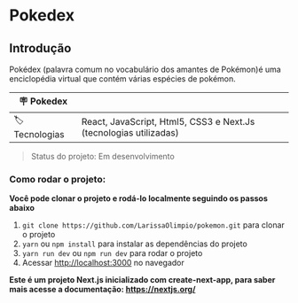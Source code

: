 # Pokedex

## Introdução

Pokédex (palavra comum no vocabulário dos amantes de Pokémon)é uma enciclopédia virtual que contém várias espécies de pokémon. 

| :placard: Pokedex |     |
| -------------  | --- |
|:label: Tecnologias | React, JavaScript, Html5, CSS3 e Next.Js (tecnologias utilizadas)|

> Status do projeto: Em desenvolvimento


### Como rodar o projeto:

**Você pode clonar o projeto e rodá-lo localmente seguindo os passos abaixo**

1. `git clone https://github.com/LarissaOlimpio/pokemon.git` para clonar o projeto
2. `yarn` ou `npm install` para instalar as dependências do projeto
3. `yarn run dev` ou `npm run dev` para rodar o projeto
4. Acessar [http://localhost:3000](http://localhost:3000) no navegador


**Este é um projeto Next.js inicializado com create-next-app, para saber mais acesse a documentação: https://nextjs.org/**